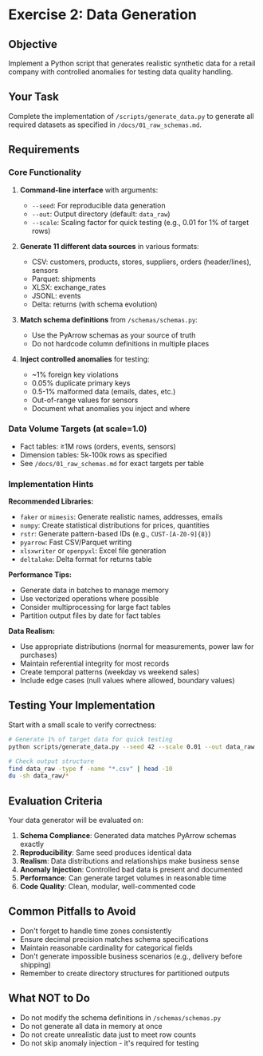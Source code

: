 # Exercise 2: Data Generation

## Objective
Implement a Python script that generates realistic synthetic data for a retail company with controlled anomalies for testing data quality handling.

## Your Task
Complete the implementation of `/scripts/generate_data.py` to generate all required datasets as specified in `/docs/01_raw_schemas.md`.

## Requirements

### Core Functionality
1. **Command-line interface** with arguments:
   - `--seed`: For reproducible data generation
   - `--out`: Output directory (default: `data_raw`)
   - `--scale`: Scaling factor for quick testing (e.g., 0.01 for 1% of target rows)

2. **Generate 11 different data sources** in various formats:
   - CSV: customers, products, stores, suppliers, orders (header/lines), sensors
   - Parquet: shipments
   - XLSX: exchange_rates
   - JSONL: events
   - Delta: returns (with schema evolution)

3. **Match schema definitions** from `/schemas/schemas.py`:
   - Use the PyArrow schemas as your source of truth
   - Do not hardcode column definitions in multiple places

4. **Inject controlled anomalies** for testing:
   - ~1% foreign key violations
   - 0.05% duplicate primary keys
   - 0.5-1% malformed data (emails, dates, etc.)
   - Out-of-range values for sensors
   - Document what anomalies you inject and where

### Data Volume Targets (at scale=1.0)
- Fact tables: ≥1M rows (orders, events, sensors)
- Dimension tables: 5k-100k rows as specified
- See `/docs/01_raw_schemas.md` for exact targets per table

### Implementation Hints

**Recommended Libraries:**
- `faker` or `mimesis`: Generate realistic names, addresses, emails
- `numpy`: Create statistical distributions for prices, quantities
- `rstr`: Generate pattern-based IDs (e.g., `CUST-[A-Z0-9]{8}`)
- `pyarrow`: Fast CSV/Parquet writing
- `xlsxwriter` or `openpyxl`: Excel file generation
- `deltalake`: Delta format for returns table

**Performance Tips:**
- Generate data in batches to manage memory
- Use vectorized operations where possible
- Consider multiprocessing for large fact tables
- Partition output files by date for fact tables

**Data Realism:**
- Use appropriate distributions (normal for measurements, power law for purchases)
- Maintain referential integrity for most records
- Create temporal patterns (weekday vs weekend sales)
- Include edge cases (null values where allowed, boundary values)

## Testing Your Implementation

Start with a small scale to verify correctness:
```bash
# Generate 1% of target data for quick testing
python scripts/generate_data.py --seed 42 --scale 0.01 --out data_raw

# Check output structure
find data_raw -type f -name "*.csv" | head -10
du -sh data_raw/*
```

## Evaluation Criteria

Your data generator will be evaluated on:
1. **Schema Compliance**: Generated data matches PyArrow schemas exactly
2. **Reproducibility**: Same seed produces identical data
3. **Realism**: Data distributions and relationships make business sense
4. **Anomaly Injection**: Controlled bad data is present and documented
5. **Performance**: Can generate target volumes in reasonable time
6. **Code Quality**: Clean, modular, well-commented code

## Common Pitfalls to Avoid
- Don't forget to handle time zones consistently
- Ensure decimal precision matches schema specifications
- Maintain reasonable cardinality for categorical fields
- Don't generate impossible business scenarios (e.g., delivery before shipping)
- Remember to create directory structures for partitioned outputs

## What NOT to Do
- Do not modify the schema definitions in `/schemas/schemas.py`
- Do not generate all data in memory at once
- Do not create unrealistic data just to meet row counts
- Do not skip anomaly injection - it's required for testing

